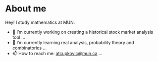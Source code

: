 # About me

Hey! I study mathematics at MUN.

- 🔭 I’m currently working on creating a historical stock market analysis tool ...
- 🌱 I’m currently learning real analysis, probability theory and combinatorics ...
- 📫 How to reach me: atcupkovic@mun.ca ...

